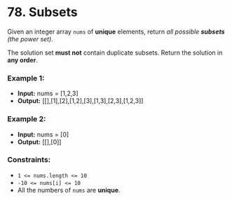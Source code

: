 # 78. Subsets

Given an integer array `nums` of **unique** elements, return *all possible **subsets** (the power set)*.

The solution set **must not** contain duplicate subsets. Return the solution in **any order**.


### Example 1:
- **Input:** nums = [1,2,3]
- **Output:** [[],[1],[2],[1,2],[3],[1,3],[2,3],[1,2,3]]

### Example 2:
- **Input:** nums = [0]
- **Output:** [[],[0]]
 

### Constraints:
- `1 <= nums.length <= 10`
- `-10 <= nums[i] <= 10`
- All the numbers of `nums` are **unique**.
